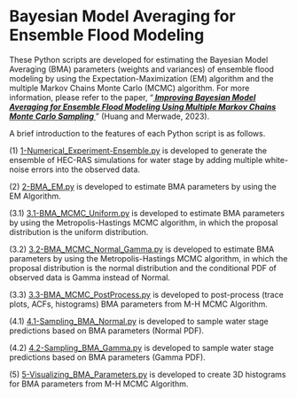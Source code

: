 # Bayesian Model Averaging for Ensemble Flood Modeling
These Python scripts are developed for estimating the Bayesian Model Averaging (BMA) parameters (weights and variances) of ensemble flood modeling by using the Expectation-Maximization (EM) algorithm and the multiple Markov Chains Monte Carlo (MCMC) algorithm. For more information, please refer to the paper, “[<b><i> Improving Bayesian Model Averaging for Ensemble Flood Modeling Using Multiple Markov Chains Monte Carlo Sampling </b></i>](https://www.authorea.com/doi/full/10.22541/essoar.168056821.18559558)” (Huang and Merwade, 2023).

A brief introduction to the features of each Python script is as follows.

(1) [1-Numerical_Experiment-Ensemble.py](https://github.com/huan1441/Bayesian-Model-Averaging-for-Ensemble-Flood-Modeling/blob/main/1-Numerical_Experiment-Ensemble.py) is developed to generate the ensemble of HEC-RAS simulations for water stage by adding multiple white-noise errors into the observed data.

(2) [2-BMA_EM.py](https://github.com/huan1441/Bayesian-Model-Averaging-for-Ensemble-Flood-Modeling/blob/main/2-BMA_EM.py) is developed to estimate BMA parameters by using the EM Algorithm.

(3.1) [3.1-BMA_MCMC_Uniform.py](https://github.com/huan1441/Bayesian-Model-Averaging-for-Ensemble-Flood-Modeling/blob/main/3.1-BMA_MCMC_Uniform.py) is developed to estimate BMA parameters by using the Metropolis-Hastings MCMC algorithm, in which the proposal distribution is the uniform distribution.

(3.2) [3.2-BMA_MCMC_Normal_Gamma.py](https://github.com/huan1441/Bayesian-Model-Averaging-for-Ensemble-Flood-Modeling/blob/main/3.2-BMA_MCMC_Normal_Gamma.py) is developed to estimate BMA parameters by using the Metropolis-Hastings MCMC algorithm, in which the proposal distribution is the normal distribution and the conditional PDF of observed data is Gamma instead of Normal.

(3.3) [3.3-BMA_MCMC_PostProcess.py](https://github.com/huan1441/Bayesian-Model-Averaging-for-Ensemble-Flood-Modeling/blob/main/3.3-BMA_MCMC_PostProcess.py) is developed to post-process (trace plots, ACFs, histograms) BMA parameters from M-H MCMC Algorithm.

(4.1) [4.1-Sampling_BMA_Normal.py](https://github.com/huan1441/Bayesian-Model-Averaging-for-Ensemble-Flood-Modeling/blob/main/4.1-Sampling_BMA_Normal.py) is developed to sample water stage predictions based on BMA parameters (Normal PDF).

(4.2) [4.2-Sampling_BMA_Gamma.py](https://github.com/huan1441/Bayesian-Model-Averaging-for-Ensemble-Flood-Modeling/blob/main/4.2-Sampling_BMA_Gamma.py) is developed to sample water stage predictions based on BMA parameters (Gamma PDF).

(5) [5-Visualizing_BMA_Parameters.py](https://github.com/huan1441/Bayesian-Model-Averaging-for-Ensemble-Flood-Modeling/blob/main/5-Visualizing_BMA_Parameters.py) is developed to create 3D histograms for BMA parameters from M-H MCMC Algorithm.

